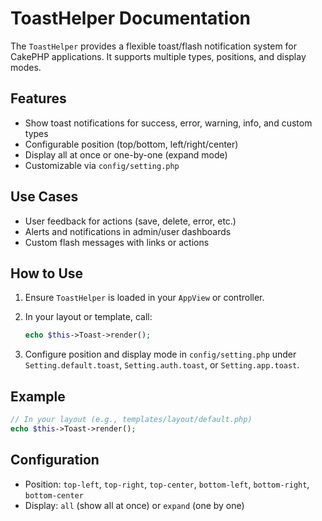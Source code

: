# ToastHelper Documentation

The `ToastHelper` provides a flexible toast/flash notification system for CakePHP applications. It supports multiple types, positions, and display modes.

## Features

- Show toast notifications for success, error, warning, info, and custom types
- Configurable position (top/bottom, left/right/center)
- Display all at once or one-by-one (expand mode)
- Customizable via `config/setting.php`

## Use Cases

- User feedback for actions (save, delete, error, etc.)
- Alerts and notifications in admin/user dashboards
- Custom flash messages with links or actions

## How to Use

1. Ensure `ToastHelper` is loaded in your `AppView` or controller.
2. In your layout or template, call:

   ```php
   echo $this->Toast->render();
   ```

3. Configure position and display mode in `config/setting.php` under `Setting.default.toast`, `Setting.auth.toast`, or `Setting.app.toast`.

## Example

```php
// In your layout (e.g., templates/layout/default.php)
echo $this->Toast->render();
```

## Configuration

- Position: `top-left`, `top-right`, `top-center`, `bottom-left`, `bottom-right`, `bottom-center`
- Display: `all` (show all at once) or `expand` (one by one)
